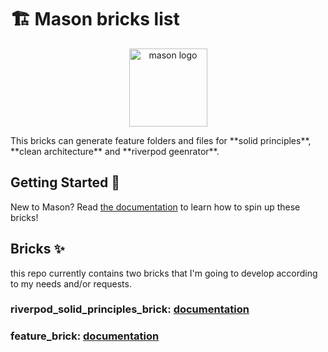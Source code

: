 # 🏗️ Mason bricks list

<p align="center">
<img src="https://raw.githubusercontent.com/felangel/mason/master/assets/mason_full.png" height="125" alt="mason logo" />
</p>
This bricks can generate feature folders and files for
**solid principles**, **clean architecture** and **riverpod geenrator**.

## Getting Started 🚀

New to Mason? Read [the documentation][mason_doc_link] to learn how to spin up these bricks!

## Bricks ✨

this repo currently contains two bricks that I'm going to develop according to my needs and/or requests.

### **riverpod_solid_principles_brick**: [documentation](bricks/riverpod_solid_principles_brick/README.md)

### **feature_brick**: [documentation](bricks/feature_brick/README.md)

[mason_doc_link]: https://docs.brickhub.dev/category/getting-started
